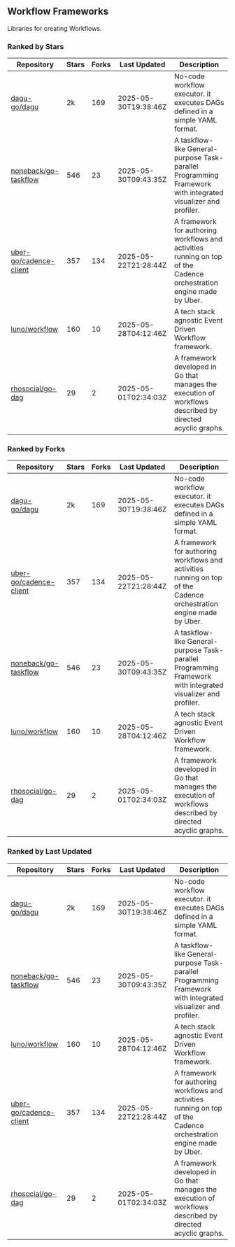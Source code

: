 ## Workflow Frameworks

Libraries for creating Workflows.

### Ranked by Stars

| Repository | Stars | Forks | Last Updated | Description | 
|------------|-------|-------|--------------|-------------|
| [dagu-go/dagu](https://github.com/dagu-go/dagu) | 2k | 169 | 2025-05-30T19:38:46Z |  No-code workflow executor. it executes DAGs defined in a simple YAML format. |
| [noneback/go-taskflow](https://github.com/noneback/go-taskflow) | 546 | 23 | 2025-05-30T09:43:35Z |  A taskflow-like General-purpose Task-parallel Programming Framework with integrated visualizer and profiler. |
| [uber-go/cadence-client](https://github.com/uber-go/cadence-client) | 357 | 134 | 2025-05-22T21:28:44Z |  A framework for authoring workflows and activities running on top of the Cadence orchestration engine made by Uber. |
| [luno/workflow](https://github.com/luno/workflow) | 160 | 10 | 2025-05-28T04:12:46Z |  A tech stack agnostic Event Driven Workflow framework. |
| [rhosocial/go-dag](https://github.com/rhosocial/go-dag) | 29 | 2 | 2025-05-01T02:34:03Z |  A framework developed in Go that manages the execution of workflows described by directed acyclic graphs. |

### Ranked by Forks

| Repository | Stars | Forks | Last Updated | Description | 
|------------|-------|-------|--------------|-------------|
| [dagu-go/dagu](https://github.com/dagu-go/dagu) | 2k | 169 | 2025-05-30T19:38:46Z |  No-code workflow executor. it executes DAGs defined in a simple YAML format. |
| [uber-go/cadence-client](https://github.com/uber-go/cadence-client) | 357 | 134 | 2025-05-22T21:28:44Z |  A framework for authoring workflows and activities running on top of the Cadence orchestration engine made by Uber. |
| [noneback/go-taskflow](https://github.com/noneback/go-taskflow) | 546 | 23 | 2025-05-30T09:43:35Z |  A taskflow-like General-purpose Task-parallel Programming Framework with integrated visualizer and profiler. |
| [luno/workflow](https://github.com/luno/workflow) | 160 | 10 | 2025-05-28T04:12:46Z |  A tech stack agnostic Event Driven Workflow framework. |
| [rhosocial/go-dag](https://github.com/rhosocial/go-dag) | 29 | 2 | 2025-05-01T02:34:03Z |  A framework developed in Go that manages the execution of workflows described by directed acyclic graphs. |

### Ranked by Last Updated

| Repository | Stars | Forks | Last Updated | Description | 
|------------|-------|-------|--------------|-------------|
| [dagu-go/dagu](https://github.com/dagu-go/dagu) | 2k | 169 | 2025-05-30T19:38:46Z |  No-code workflow executor. it executes DAGs defined in a simple YAML format. |
| [noneback/go-taskflow](https://github.com/noneback/go-taskflow) | 546 | 23 | 2025-05-30T09:43:35Z |  A taskflow-like General-purpose Task-parallel Programming Framework with integrated visualizer and profiler. |
| [luno/workflow](https://github.com/luno/workflow) | 160 | 10 | 2025-05-28T04:12:46Z |  A tech stack agnostic Event Driven Workflow framework. |
| [uber-go/cadence-client](https://github.com/uber-go/cadence-client) | 357 | 134 | 2025-05-22T21:28:44Z |  A framework for authoring workflows and activities running on top of the Cadence orchestration engine made by Uber. |
| [rhosocial/go-dag](https://github.com/rhosocial/go-dag) | 29 | 2 | 2025-05-01T02:34:03Z |  A framework developed in Go that manages the execution of workflows described by directed acyclic graphs. |

